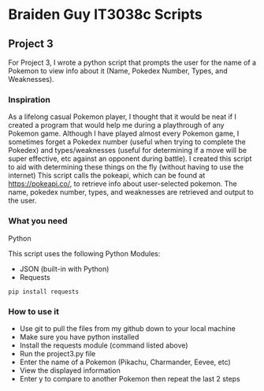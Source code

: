 # Braiden Guy IT3038c Scripts
## Project 3
For Project 3, I wrote a python script that prompts the user for the name of a Pokemon to view info about it (Name, Pokedex Number, Types, and Weaknesses). 

### Inspiration
As a lifelong casual Pokemon player, I thought that it would be neat if I created a program that would help me during a playthrough of any Pokemon game. Although I have played almost every Pokemon game, I sometimes forget a Pokedex number (useful when trying to complete the Pokedex) and types/weaknesses (useful for determining if a move will be super effective, etc against an opponent during battle). 
I created this script to aid with determining these things on the fly (without having to use the internet)
This script calls the pokeapi, which can be found at https://pokeapi.co/, to retrieve info about user-selected pokemon. The name, pokedex number, types, and weaknesses are retrieved and output to the user.

### What you need
Python

This script uses the following Python Modules:
- JSON (built-in with Python)
- Requests
``` 
pip install requests
```

### How to use it

- Use git to pull the files from my github down to your local machine
- Make sure you have python installed
- Install the requests module (command listed above)
- Run the project3.py file
- Enter the name of a Pokemon (Pikachu, Charmander, Eevee, etc)
- View the displayed information
- Enter y to compare to another Pokemon then repeat the last 2 steps